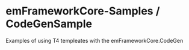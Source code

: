 # emFrameworkCore-Samples / CodeGenSample
Examples of using T4 templeates with the emFrameworkCore.CodeGen
